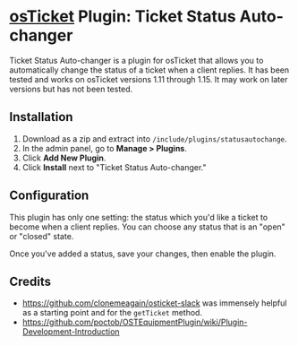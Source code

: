 # [osTicket](https://osticket.com) Plugin: Ticket Status Auto-changer
Ticket Status Auto-changer is a plugin for osTicket that allows you to automatically change the status of a ticket when a client replies. It has been tested and works on osTicket versions 1.11 through 1.15. It may work on later versions but has not been tested.

## Installation
1. Download as a zip and extract into `/include/plugins/statusautochange`.
2. In the admin panel, go to **Manage > Plugins**.
3. Click **Add New Plugin**.
4. Click **Install** next to "Ticket Status Auto-changer."

## Configuration
This plugin has only one setting: the status which you'd like a ticket to become when a client replies. You can choose any status that is an "open" or "closed" state.

Once you've added a status, save your changes, then enable the plugin.

## Credits
- https://github.com/clonemeagain/osticket-slack was immensely helpful as a starting point and for the `getTicket` method.
- https://github.com/poctob/OSTEquipmentPlugin/wiki/Plugin-Development-Introduction
